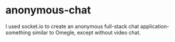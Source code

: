 # anonymous-chat

I used socket.io to create an anonymous full-stack chat application-something similar to Omegle, except without video chat.
